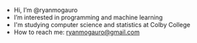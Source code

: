 - Hi, I’m @ryanmogauro
- I’m interested in programming and machine learning
- I'm studying computer science and statistics at Colby College
- How to reach me: ryanmogauro@gmail.com

<!---
ryanmogauro/ryanmogauro is a ✨ special ✨ repository because its `README.md` (this file) appears on your GitHub profile.
You can click the Preview link to take a look at your changes.
--->
